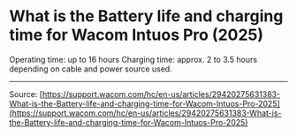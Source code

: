 # What is the Battery life and charging time for Wacom Intuos Pro (2025)

Operating time: up to 16 hours
Charging time: approx. 2 to 3.5 hours depending on cable and power source used.

---
Source: [https://support.wacom.com/hc/en-us/articles/29420275631383-What-is-the-Battery-life-and-charging-time-for-Wacom-Intuos-Pro-2025](https://support.wacom.com/hc/en-us/articles/29420275631383-What-is-the-Battery-life-and-charging-time-for-Wacom-Intuos-Pro-2025)
